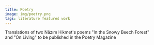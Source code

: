 ```yaml
---
title: Poetry
image: img/poetry.png
tags: literature featured work 
---
```


Translations of two Nâzım Hikmet's poems "In the Snowy Beech Forest" and "On Living" to be published in the Poetry Magazine

